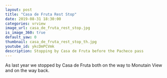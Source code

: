 ```yaml
---
layout: post
title: "Casa de Fruta Rest Stop"
date: 2019-08-31 18:30:00
categories: vrview
image_url: casa_de_fruta_rest_stop.jpg
is_image_360: true
default_yaw: 0
thumbnail: casa_de_fruta_rest_stop_th.jpg
youtube_id: ykcDmPCVmk
description: Stopping by Casa de Fruta before the Pacheco pass
---
```

As last year we stopped by Casa de Fruta both on the way to Monutain View and on the way back.

